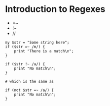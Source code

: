 # Introduction to Regexes


* =~
* !~
* //

```
my $str = "Some string here";
if ($str =~ /m/) {
    print "There is a match\n";
}

if ($str !~ /a/) {
    print "No match\n";
}

# which is the same as

if (not $str =~ /a/) {
    print "No match\n";
}
```


